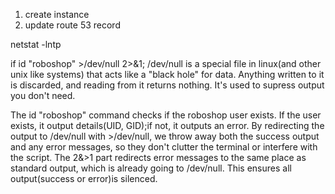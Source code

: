 1. create instance
2. update route 53 record

netstat -lntp

if id "roboshop" >/dev/null 2>&1; 
/dev/null is a special file in linux(and other unix like systems) that acts like a "black hole" for data. Anything written to it is discarded, and reading from it returns nothing. It's used to supress output you don't need.

The id "roboshop" command checks if the roboshop user exists. If the user exists, it output details(UID, GID);if not, it outputs an error.
By redirecting the output to /dev/null with >/dev/null, we throw away both the success output and any error messages, so they don't clutter the terminal or interfere with the script.
The 2&>1 part redirects error messages to the same place as standard output, which is already going to /dev/null. This ensures all output(success or error)is silenced.

